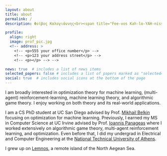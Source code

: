 ```yaml
---
layout: about
title: about
permalink: /
description: Φοίβος Καλογιάννης<br><span title="Fee-vos Kah-lo-YAH-niss">/ˈfi.vos/ /kaloˈʝanis/</span><br><a href="https://cse.ucsd.edu/">UC San Diego</a>

profile:
  align: right
  image: prof_pic.jpg
  <!-- address: >
    <!-- <p>555 your office number</p> -->
    <!-- <p>123 your address street</p> -->
    <!-- <p></p> --> -->

news: true  # includes a list of news items
selected_papers: false # includes a list of papers marked as "selected={true}"
social: true  # includes social icons at the bottom of the page
---
```

I am broadly interested in optimization theory for machine learning, (multi-agent) reinforcement-learning, machine learning theory, and algorithmic game theory. I enjoy working on both theory and its real-world applications.

I am a CS PhD student at UC San Diego advised by Prof. [Mikhail Belkin](http://misha.belkin-wang.org/) focusing on optimization for machine learning. Previously, I earned my MS in Computer Science at UC Irvine advised by Prof. [Ioannis Panageas](https://panageas.github.io/) where I worked extensively on algorithmic game theory, multi-agent reinforcement learning, and optimization.
Even before that, I did my undergrad in Electrical and Computer Engineering at the [National Technical University of Athens](https://www.ece.ntua.gr/en).

I grew up on [Lemnos](https://en.wikipedia.org/wiki/Lemnos), a remote island of the North Aegean Sea.

 <!-- <img src="assets/img/rps.png" alt="Rock Paper Scissor">  -->
<!-- Put your address / P.O. box / other info right below your picture. You can also disable any these elements by editing `profile` property of the YAML header of your `_pages/about.md`. Edit `_bibliography/papers.bib` and Jekyll will render your [publications page](/al-folio/publications/) automatically. -->

<!-- Link to your social media connections, too. This theme is set up to use [Font Awesome icons](http://fortawesome.github.io/Font-Awesome/){:target="\_blank"} and [Academicons](https://jpswalsh.github.io/academicons/){:target="\_blank"}, like the ones below. Add your Facebook, Twitter, LinkedIn, Google Scholar, or just disable all of them. -->
